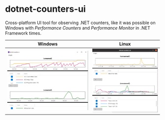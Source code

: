 # dotnet-counters-ui

Cross-platform UI tool for observing .NET counters, like it was possible on Windows with *Performance Counters* and *Performance Monitor* in .NET Framework times.

| Windows | Linux |
| ------ | ------ | 
| ![windows](docs/dotnet-counters-ui02.png) | ![linux](docs/dotnet-counters-ui03.png) |
